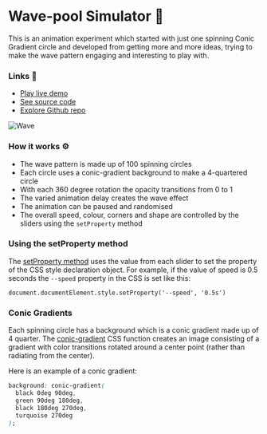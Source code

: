 # Wave-pool Simulator 🌊

This is an animation experiment which started with just one spinning Conic Gradient circle and developed from getting more and more ideas, trying to make the wave pattern engaging and interesting to play with.

### Links 🔗

+ [Play live demo](https://js-wave-pool-simulator.vercel.app)
+ [See source code](https://replit.com/@RolandJLevy/js-wave-pool-simulator)
+ [Explore Github repo](https://github.com/rolandjlevy/js-wave-pool-simulator)

![Wave](./images/wave.png)

### How it works ⚙️
- The wave pattern is made up of 100 spinning circles
- Each circle uses a conic-gradient background to make a 4-quartered circle
- With each 360 degree rotation the opacity transitions from 0 to 1
- The varied animation delay creates the wave effect
- The animation can be paused and randomised
- The overall speed, colour, corners and shape are controlled by the sliders using the `setProperty` method 

### Using the setProperty method 
The [setProperty method](https://developer.mozilla.org/en-US/docs/Web/API/CSSStyleDeclaration/setProperty) uses the value from each slider to set the property of the CSS style declaration object. For example, if the value of speed is 0.5 seconds the `--speed` property in the CSS is set like this:

`document.documentElement.style.setProperty('--speed', '0.5s')`

### Conic Gradients
Each spinning circle has a background which is a conic gradient made up of 4 quarter. The [conic-gradient](https://developer.mozilla.org/en-US/docs/Web/CSS/conic-gradient()) CSS function creates an image consisting of a gradient with color transitions rotated around a center point (rather than radiating from the center).

Here is an example of a conic gradient:
```css
background: conic-gradient( 
  black 0deg 90deg, 
  green 90deg 180deg, 
  black 180deg 270deg,
  turquoise 270deg
);
```
